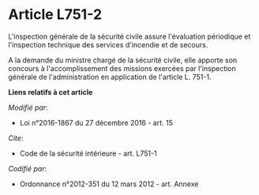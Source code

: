 # Article L751-2

L'inspection générale de la sécurité civile assure l'évaluation périodique et l'inspection technique des services d'incendie
et de secours. 

A la demande du ministre chargé de la sécurité civile, elle apporte son concours à l'accomplissement des missions exercées
par l'inspection générale de l'administration en application de l'article L. 751-1.

**Liens relatifs à cet article**

_Modifié par_:

  - Loi n°2016-1867 du 27 décembre 2016 - art. 15

_Cite_:

  - Code de la sécurité intérieure - art. L751-1

_Codifié par_:

  - Ordonnance n°2012-351 du 12 mars 2012 - art. Annexe
